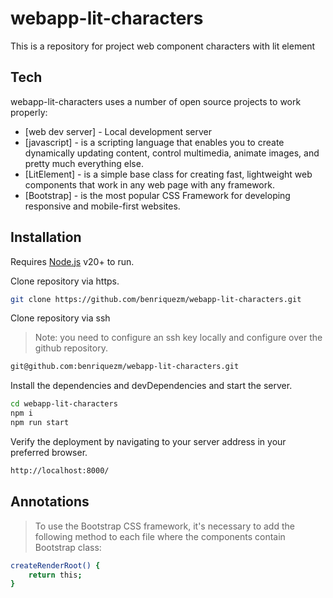 # webapp-lit-characters
This is a repository for project web component characters with lit element

## Tech

webapp-lit-characters uses a number of open source projects to work properly:

- [web dev server] - Local development server
- [javascript] - is a scripting language that enables you to create dynamically updating content, control multimedia, animate images, and pretty much everything else.
- [LitElement] - is a simple base class for creating fast, lightweight web components that work in any web page with any framework.
- [Bootstrap] - is the most popular CSS Framework for developing responsive and mobile-first websites.

## Installation

Requires [Node.js](https://nodejs.org/) v20+ to run.

Clone repository via https.

```sh
git clone https://github.com/benriquezm/webapp-lit-characters.git
```
Clone repository via ssh
>Note: you need to configure an ssh key locally and configure over the github repository.

```sh
git@github.com:benriquezm/webapp-lit-characters.git
```

Install the dependencies and devDependencies and start the server.

```sh
cd webapp-lit-characters
npm i
npm run start
```

Verify the deployment by navigating to your server address in your preferred browser.

```sh
http://localhost:8000/
```

## Annotations
>To use the Bootstrap CSS framework, it's necessary to add the following method to each file where the components contain Bootstrap class:
```sh
createRenderRoot() {
    return this;
}
```

